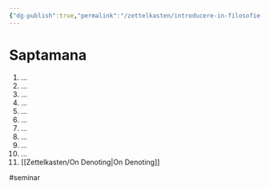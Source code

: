 ```yaml
---
{"dg-publish":true,"permalink":"/zettelkasten/introducere-in-filosofie-analitica/"}
---
```


# Saptamana
1. ...
2. ...
3. ...
4. ...
5. ...
6. ...
7. ...
8. ...
9. ...
10. ...
11. [[Zettelkasten/On Denoting\|On Denoting]]

#seminar